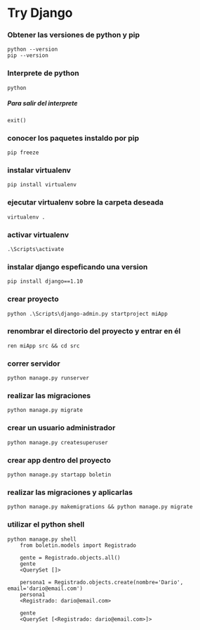 # Try Django

### Obtener las versiones de python y pip
```
python --version
pip --version
```

### Interprete de python
```
python
```

##### Para salir del interprete
```
exit()
```

### conocer los paquetes instaldo por pip
```
pip freeze
```

### instalar virtualenv
```
pip install virtualenv 
```

### ejecutar virtualenv sobre la carpeta deseada
```
virtualenv .
```

### activar virtualenv 
```
.\Scripts\activate
```

### instalar django espeficando una version
```
pip install django==1.10
```

### crear proyecto
```
python .\Scripts\django-admin.py startproject miApp
```

### renombrar el directorio del proyecto y entrar en él
```
ren miApp src && cd src
```

### correr servidor
```
python manage.py runserver
```

### realizar las migraciones
```
python manage.py migrate
```

### crear un usuario administrador
```
python manage.py createsuperuser
```

### crear app dentro del proyecto
```
python manage.py startapp boletin
```

### realizar las migraciones y aplicarlas
```
python manage.py makemigrations && python manage.py migrate
```

### utilizar el python shell
```
python manage.py shell
    from boletin.models import Registrado
    
    gente = Registrado.objects.all()
    gente
    <QuerySet []>
    
    persona1 = Registrado.objects.create(nombre='Dario', email='dario@email.com')
    persona1
    <Registrado: dario@email.com>
    
    gente
    <QuerySet [<Registrado: dario@email.com>]>
```
